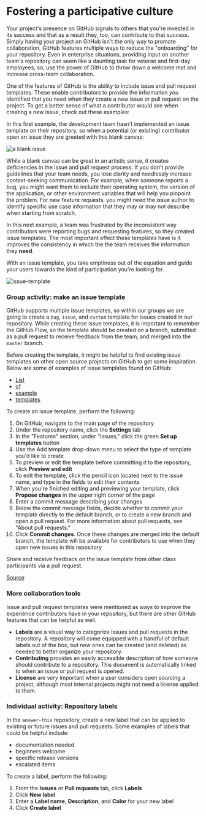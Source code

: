 # Fostering a participative culture

Your project's presence on GitHub signals to others that you're invested in its success and that as a result they, too, can contribute to that success. Simply having your project on GitHub isn't the only way to promote collaboration, GitHub features multiple ways to reduce the "onboarding" for your repository. Even in enterprise situations, providing input on another team's repository can seem like a daunting task for veteran and first-day employees, so, use the power of GitHub to throw down a welcome mat and increase cross-team collaboration. 

One of the features of GitHub is the ability to include issue and pull request templates. These enable contributors to provide the information _you_ identified that you need when they create a new issue or pull request on the project. To get a better sense of what a contributor would see when creating a new issue, check out these examples:

In this first example, the development team hasn't implemented an issue template on their repository, so when a potential (or existing) contributor open an issue they are greeted with this blank canvas:

![a blank issue](https://user-images.githubusercontent.com/16547949/43394789-ea32bb26-93c9-11e8-9aee-65ce8b205a04.gif)

While a blank canvas can be great in an artistic sense, it creates deficiencies in the issue and pull request process. If you don't provide guidelines that your team needs, you lose clarity and needlessly increase context-seeking communication. For example, when someone reports a bug, you might want them to include their operating system, the version of the application, or other environment variables that will help you pinpoint the problem. For new feature requests, you might need the issue author to identify specific use case information that they may or may not describe when starting from scratch.

In this next example, a team was frustrated by the inconsistent way contributors were reporting bugs and requesting features, so they created issue templates. The most important effect these templates have is it improves the consistency in which the the team receives the information they **need**. 

With an issue template, you take emptiness out of the equation and guide your users towards the kind of participation you're looking for. 

![issue-template](https://user-images.githubusercontent.com/16547949/43394981-7ad62bea-93ca-11e8-9e65-c6a107611895.gif)

### Group activity: make an issue template

GitHub supports multiple issue templates, so within our groups we are going to create a `bug`, `issue`, and `custom` template for issues created in our repository. While creating these issue templates, it is important to remember the GitHub Flow, so the template should be created on a branch, submitted as a pull request to receive feedback from the team, and merged into the `master` branch. 

Before creating the template, it might be helpful to find existing issue templates on other open source projects on GitHub to get some inspiration. Below are some of examples of issue templates found on GitHub:

- [List](https://github.com/atom/atom/issues/new/choose)
- [of](https://github.com/electron/electron/issues/new/choose)
- [example](https://github.com/github/VisualStudio/issues/new)
- [templates](https://github.com/github/training-kit/blob/master/.github/ISSUE_TEMPLATE.md)

To create an issue template, perform the following:

1. On GitHub, navigate to the main page of the repository
1. Under the repository name, click the **Settings** tab
1. In the "Features" section, under "Issues," click the green **Set up templates** button
1. Use the Add template drop-down menu to select the type of template you'd like to create
1. To preview or edit the template before committing it to the repository, click **Preview and edit**
1. To edit the template, click the pencil icon located next to the issue name, and type in the fields to edit their contents
1. When you're finished editing and previewing your template, click **Propose changes** in the upper right corner of the page
1. Enter a commit message describing your changes
1. Below the commit message fields, decide whether to commit your template directly to the default branch, or to create a new branch and open a pull request. For more information about pull requests, see "About pull requests."
1. Click **Commit changes**. Once these changes are merged into the default branch, the template will be available for contributors to use when they open new issues in this repository

Share and receive feedback on the issue template from other class participants via a pull request. 

[Source](https://help.github.com/articles/creating-issue-templates-for-your-repository/)

### More collaboration tools

Issue and pull request templates were mentioned as ways to improve the experience contributors have in your repository, but there are other GitHub features that can be helpful as well. 

- **Labels** are a visual way to categorize issues and pull requests in the repository. A repository will come equipped with a handful of default labels out of the box, but new ones can be created (and deleted) as needed to better organize your repository.
- **Contributing** provides an easily accessible description of how someone should contribute to a repository. This document is automatically linked to when an issue or pull request is opened.
- **License** are _very_ important when a user considers open sourcing a project, although most internal projects might not need a license applied to them. 

### Individual activity: Repository labels

In the `answer-this` repository, create a new label that can be applied to existing or future issues and pull requests. Some examples of labels that could be helpful include:

- documentation needed
- beginners welcome
- specific release versions
- escalated items

To create a label, perform the following:

1. From the **Issues** or **Pull requests** tab, click **Labels**
1. Click **New label**
1. Enter a **Label name**, **Description**, and **Color** for your new label
1. Click **Create label**
